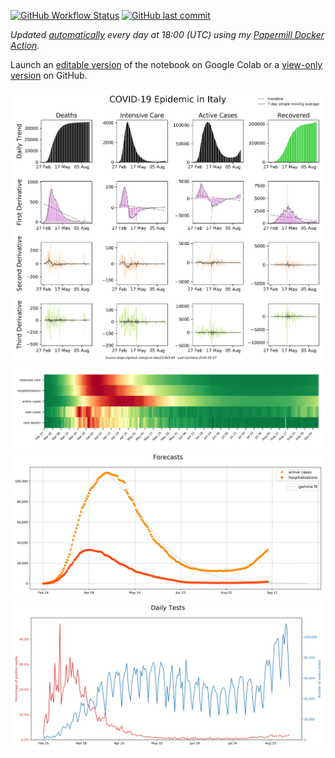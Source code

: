 [![GitHub Workflow Status](https://img.shields.io/github/workflow/status/casca/covid19-notebook/Update%20Notebook?label=build&logo=github&style=flat-square&labelColor=%232B3137)](https://github.com/casca/covid19-notebook/actions?query=workflow%3A%22Update+Notebook%22)
[![GitHub last commit](https://img.shields.io/github/last-commit/casca/covid19-notebook?color=teal&label=last%20updated&logo=git&style=flat-square&labelColor=%232B3137)](https://github.com/casca/covid19-notebook#readme)

_Updated [automatically](https://github.com/casca/covid19-notebook/blob/master/.github/workflows/update-notebook.yml) every day at 18:00 (UTC) using my [Papermill Docker Action](https://github.com/casca/papermill-docker-action)._

Launch an [editable version](https://colab.research.google.com/github/casca/covid19-notebook/blob/master/charts.ipynb) of the notebook on Google Colab or a [view-only version](charts.ipynb) on GitHub.

<img src="grid.png"/>

<img src="heatmap.png"/>

<img src="forecasts.png"/>

<img src="daily_tests.png"/>
